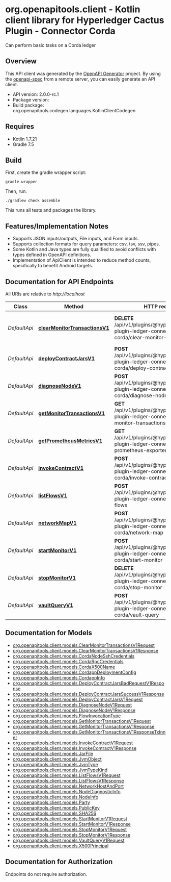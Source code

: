 # org.openapitools.client - Kotlin client library for Hyperledger Cactus Plugin - Connector Corda

Can perform basic tasks on a Corda ledger

## Overview
This API client was generated by the [OpenAPI Generator](https://openapi-generator.tech) project.  By using the [openapi-spec](https://github.com/OAI/OpenAPI-Specification) from a remote server, you can easily generate an API client.

- API version: 2.0.0-rc.1
- Package version: 
- Build package: org.openapitools.codegen.languages.KotlinClientCodegen

## Requires

* Kotlin 1.7.21
* Gradle 7.5

## Build

First, create the gradle wrapper script:

```
gradle wrapper
```

Then, run:

```
./gradlew check assemble
```

This runs all tests and packages the library.

## Features/Implementation Notes

* Supports JSON inputs/outputs, File inputs, and Form inputs.
* Supports collection formats for query parameters: csv, tsv, ssv, pipes.
* Some Kotlin and Java types are fully qualified to avoid conflicts with types defined in OpenAPI definitions.
* Implementation of ApiClient is intended to reduce method counts, specifically to benefit Android targets.

<a id="documentation-for-api-endpoints"></a>
## Documentation for API Endpoints

All URIs are relative to *http://localhost*

Class | Method | HTTP request | Description
------------ | ------------- | ------------- | -------------
*DefaultApi* | [**clearMonitorTransactionsV1**](docs/DefaultApi.md#clearmonitortransactionsv1) | **DELETE** /api/v1/plugins/@hyperledger/cactus-plugin-ledger-connector-corda/clear-monitor-transactions | Clear transactions from internal store so they'll not be available by GetMonitorTransactionsV1 anymore.
*DefaultApi* | [**deployContractJarsV1**](docs/DefaultApi.md#deploycontractjarsv1) | **POST** /api/v1/plugins/@hyperledger/cactus-plugin-ledger-connector-corda/deploy-contract-jars | Deploys a set of jar files (Cordapps, e.g. the contracts in Corda speak).
*DefaultApi* | [**diagnoseNodeV1**](docs/DefaultApi.md#diagnosenodev1) | **POST** /api/v1/plugins/@hyperledger/cactus-plugin-ledger-connector-corda/diagnose-node | 
*DefaultApi* | [**getMonitorTransactionsV1**](docs/DefaultApi.md#getmonitortransactionsv1) | **GET** /api/v1/plugins/@hyperledger/cactus-plugin-ledger-connector-corda/get-monitor-transactions | Get transactions for monitored state classes.
*DefaultApi* | [**getPrometheusMetricsV1**](docs/DefaultApi.md#getprometheusmetricsv1) | **GET** /api/v1/plugins/@hyperledger/cactus-plugin-ledger-connector-corda/get-prometheus-exporter-metrics | Get the Prometheus Metrics
*DefaultApi* | [**invokeContractV1**](docs/DefaultApi.md#invokecontractv1) | **POST** /api/v1/plugins/@hyperledger/cactus-plugin-ledger-connector-corda/invoke-contract | Invokes a contract on a Corda ledger (e.g. a flow)
*DefaultApi* | [**listFlowsV1**](docs/DefaultApi.md#listflowsv1) | **POST** /api/v1/plugins/@hyperledger/cactus-plugin-ledger-connector-corda/list-flows | 
*DefaultApi* | [**networkMapV1**](docs/DefaultApi.md#networkmapv1) | **POST** /api/v1/plugins/@hyperledger/cactus-plugin-ledger-connector-corda/network-map | 
*DefaultApi* | [**startMonitorV1**](docs/DefaultApi.md#startmonitorv1) | **POST** /api/v1/plugins/@hyperledger/cactus-plugin-ledger-connector-corda/start-monitor | Start monitoring corda changes (transactions) of given state class
*DefaultApi* | [**stopMonitorV1**](docs/DefaultApi.md#stopmonitorv1) | **DELETE** /api/v1/plugins/@hyperledger/cactus-plugin-ledger-connector-corda/stop-monitor | Stop monitoring corda changes (transactions) of given state class
*DefaultApi* | [**vaultQueryV1**](docs/DefaultApi.md#vaultqueryv1) | **POST** /api/v1/plugins/@hyperledger/cactus-plugin-ledger-connector-corda/vault-query | 


<a id="documentation-for-models"></a>
## Documentation for Models

 - [org.openapitools.client.models.ClearMonitorTransactionsV1Request](docs/ClearMonitorTransactionsV1Request.md)
 - [org.openapitools.client.models.ClearMonitorTransactionsV1Response](docs/ClearMonitorTransactionsV1Response.md)
 - [org.openapitools.client.models.CordaNodeSshCredentials](docs/CordaNodeSshCredentials.md)
 - [org.openapitools.client.models.CordaRpcCredentials](docs/CordaRpcCredentials.md)
 - [org.openapitools.client.models.CordaX500Name](docs/CordaX500Name.md)
 - [org.openapitools.client.models.CordappDeploymentConfig](docs/CordappDeploymentConfig.md)
 - [org.openapitools.client.models.CordappInfo](docs/CordappInfo.md)
 - [org.openapitools.client.models.DeployContractJarsBadRequestV1Response](docs/DeployContractJarsBadRequestV1Response.md)
 - [org.openapitools.client.models.DeployContractJarsSuccessV1Response](docs/DeployContractJarsSuccessV1Response.md)
 - [org.openapitools.client.models.DeployContractJarsV1Request](docs/DeployContractJarsV1Request.md)
 - [org.openapitools.client.models.DiagnoseNodeV1Request](docs/DiagnoseNodeV1Request.md)
 - [org.openapitools.client.models.DiagnoseNodeV1Response](docs/DiagnoseNodeV1Response.md)
 - [org.openapitools.client.models.FlowInvocationType](docs/FlowInvocationType.md)
 - [org.openapitools.client.models.GetMonitorTransactionsV1Request](docs/GetMonitorTransactionsV1Request.md)
 - [org.openapitools.client.models.GetMonitorTransactionsV1Response](docs/GetMonitorTransactionsV1Response.md)
 - [org.openapitools.client.models.GetMonitorTransactionsV1ResponseTxInner](docs/GetMonitorTransactionsV1ResponseTxInner.md)
 - [org.openapitools.client.models.InvokeContractV1Request](docs/InvokeContractV1Request.md)
 - [org.openapitools.client.models.InvokeContractV1Response](docs/InvokeContractV1Response.md)
 - [org.openapitools.client.models.JarFile](docs/JarFile.md)
 - [org.openapitools.client.models.JvmObject](docs/JvmObject.md)
 - [org.openapitools.client.models.JvmType](docs/JvmType.md)
 - [org.openapitools.client.models.JvmTypeKind](docs/JvmTypeKind.md)
 - [org.openapitools.client.models.ListFlowsV1Request](docs/ListFlowsV1Request.md)
 - [org.openapitools.client.models.ListFlowsV1Response](docs/ListFlowsV1Response.md)
 - [org.openapitools.client.models.NetworkHostAndPort](docs/NetworkHostAndPort.md)
 - [org.openapitools.client.models.NodeDiagnosticInfo](docs/NodeDiagnosticInfo.md)
 - [org.openapitools.client.models.NodeInfo](docs/NodeInfo.md)
 - [org.openapitools.client.models.Party](docs/Party.md)
 - [org.openapitools.client.models.PublicKey](docs/PublicKey.md)
 - [org.openapitools.client.models.SHA256](docs/SHA256.md)
 - [org.openapitools.client.models.StartMonitorV1Request](docs/StartMonitorV1Request.md)
 - [org.openapitools.client.models.StartMonitorV1Response](docs/StartMonitorV1Response.md)
 - [org.openapitools.client.models.StopMonitorV1Request](docs/StopMonitorV1Request.md)
 - [org.openapitools.client.models.StopMonitorV1Response](docs/StopMonitorV1Response.md)
 - [org.openapitools.client.models.VaultQueryV1Request](docs/VaultQueryV1Request.md)
 - [org.openapitools.client.models.X500Principal](docs/X500Principal.md)


<a id="documentation-for-authorization"></a>
## Documentation for Authorization

Endpoints do not require authorization.

